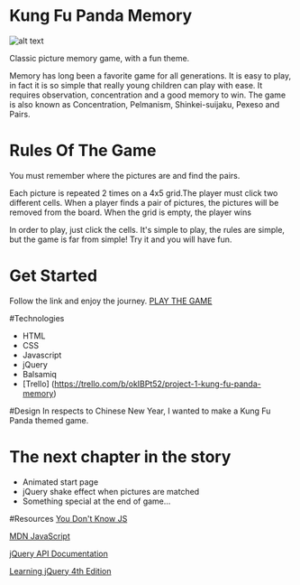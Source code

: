# Kung Fu Panda Memory
![alt text][logo]

[logo]:http://cdn.collider.com/wp-content/uploads/kung-fu-panda-2.jpg
>


Classic picture memory game, with a fun theme.

Memory has long been a favorite game for all generations. It is easy to play, in fact it is so simple that really young children can play with ease. It requires observation, concentration and a good memory to win. The game is also known as Concentration, Pelmanism, Shinkei-suijaku, Pexeso and Pairs.

# Rules Of The Game
 You must remember where the pictures are and find the pairs.

Each picture is repeated 2 times on a 4x5 grid.The player must click two different cells. 
When a player finds a pair of pictures, the pictures will be removed from the board.
When the grid is empty, the player wins

In order to play, just click the cells. It's simple to play, the rules are simple, but the game is far from simple! Try it and you will have fun.


# Get Started
Follow the link and enjoy the journey.
[PLAY THE GAME](http://mdioguardi.github.io/Kung-Fu-Panda-Memory/)


#Technologies

* HTML 
* CSS 
* Javascript 
* jQuery 
* Balsamiq 
* [Trello] (https://trello.com/b/okIBPt52/project-1-kung-fu-panda-memory)

#Design
 In respects to Chinese New Year, I wanted to make a Kung Fu Panda themed game. 

# The next chapter in the story

* Animated start page
* jQuery shake effect when pictures are matched
* Something special at the end of game...




#Resources
[You Don't Know JS](https://github.com/getify/You-Dont-Know-JS)

[MDN JavaScript](https://developer.mozilla.org/en-US/docs/Web/JavaScript)

[jQuery API Documentation](https://api.jquery.com/)

[Learning jQuery 4th Edition](http://www.pdfiles.com/pdf/files/English/Web_Apps_Programming_&_Internet/Learning_jQuery.pdf)

